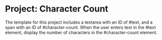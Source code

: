 # Project: Character Count

The template for this project includes a textarea with an ID of #text, and a span with an ID of #character-count. When the user enters text in the #text element, display the number of characters in the #character-count element.
